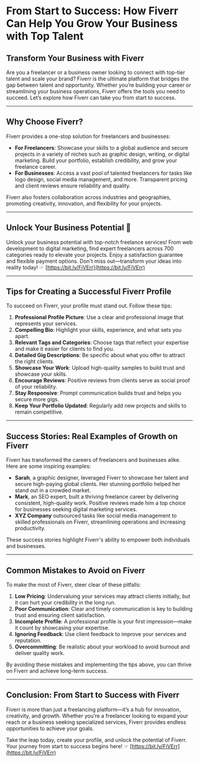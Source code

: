 # From Start to Success: How Fiverr Can Help You Grow Your Business with Top Talent

## Transform Your Business with Fiverr

Are you a freelancer or a business owner looking to connect with top-tier talent and scale your brand? Fiverr is the ultimate platform that bridges the gap between talent and opportunity. Whether you’re building your career or streamlining your business operations, Fiverr offers the tools you need to succeed. Let’s explore how Fiverr can take you from start to success.

---

## Why Choose Fiverr?

Fiverr provides a one-stop solution for freelancers and businesses:

- **For Freelancers**: Showcase your skills to a global audience and secure projects in a variety of niches such as graphic design, writing, or digital marketing. Build your portfolio, establish credibility, and grow your freelance career.
- **For Businesses**: Access a vast pool of talented freelancers for tasks like logo design, social media management, and more. Transparent pricing and client reviews ensure reliability and quality.

Fiverr also fosters collaboration across industries and geographies, promoting creativity, innovation, and flexibility for your projects.

---

## Unlock Your Business Potential 🌟

Unlock your business potential with top-notch freelance services! From web development to digital marketing, find expert freelancers across 700 categories ready to elevate your projects. Enjoy a satisfaction guarantee and flexible payment options. Don't miss out—transform your ideas into reality today! ☞ [https://bit.ly/FiVErr](https://bit.ly/FiVErr)

---

## Tips for Creating a Successful Fiverr Profile

To succeed on Fiverr, your profile must stand out. Follow these tips:

1. **Professional Profile Picture**: Use a clear and professional image that represents your services.
2. **Compelling Bio**: Highlight your skills, experience, and what sets you apart.
3. **Relevant Tags and Categories**: Choose tags that reflect your expertise and make it easier for clients to find you.
4. **Detailed Gig Descriptions**: Be specific about what you offer to attract the right clients.
5. **Showcase Your Work**: Upload high-quality samples to build trust and showcase your skills.
6. **Encourage Reviews**: Positive reviews from clients serve as social proof of your reliability.
7. **Stay Responsive**: Prompt communication builds trust and helps you secure more gigs.
8. **Keep Your Portfolio Updated**: Regularly add new projects and skills to remain competitive.

---

## Success Stories: Real Examples of Growth on Fiverr

Fiverr has transformed the careers of freelancers and businesses alike. Here are some inspiring examples:

- **Sarah**, a graphic designer, leveraged Fiverr to showcase her talent and secure high-paying global clients. Her stunning portfolio helped her stand out in a crowded market.
- **Mark**, an SEO expert, built a thriving freelance career by delivering consistent, high-quality work. Positive reviews made him a top choice for businesses seeking digital marketing services.
- **XYZ Company** outsourced tasks like social media management to skilled professionals on Fiverr, streamlining operations and increasing productivity.

These success stories highlight Fiverr's ability to empower both individuals and businesses.

---

## Common Mistakes to Avoid on Fiverr

To make the most of Fiverr, steer clear of these pitfalls:

1. **Low Pricing**: Undervaluing your services may attract clients initially, but it can hurt your credibility in the long run.
2. **Poor Communication**: Clear and timely communication is key to building trust and ensuring client satisfaction.
3. **Incomplete Profile**: A professional profile is your first impression—make it count by showcasing your expertise.
4. **Ignoring Feedback**: Use client feedback to improve your services and reputation.
5. **Overcommitting**: Be realistic about your workload to avoid burnout and deliver quality work.

By avoiding these mistakes and implementing the tips above, you can thrive on Fiverr and achieve long-term success.

---

## Conclusion: From Start to Success with Fiverr

Fiverr is more than just a freelancing platform—it’s a hub for innovation, creativity, and growth. Whether you’re a freelancer looking to expand your reach or a business seeking specialized services, Fiverr provides endless opportunities to achieve your goals. 

Take the leap today, create your profile, and unlock the potential of Fiverr. Your journey from start to success begins here! ☞ [https://bit.ly/FiVErr](https://bit.ly/FiVErr)
